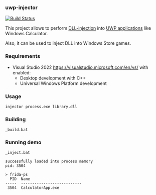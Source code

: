 ### uwp-injector

[![Build Status](https://github.com/StackOverflowExcept1on/uwp-injector/actions/workflows/ci.yml/badge.svg)](https://github.com/StackOverflowExcept1on/uwp-injector/actions/workflows/ci.yml)

This project allows to perform [DLL-injection](https://en.wikipedia.org/wiki/DLL_injection)
into [UWP applications](https://en.wikipedia.org/wiki/Universal_Windows_Platform) like Windows Calculator.

Also, it can be used to inject DLL into Windows Store games.

### Requirements

- Visual Studio 2022 https://visualstudio.microsoft.com/en/vs/ with enabled:
    - Desktop development with C++
    - Universal Windows Platform development

### Usage

```
injector process.exe library.dll
```

### Building

```
_build.bat
```

### Running demo

```
_inject.bat
```

```
successfully loaded into process memory
pid: 3504

> frida-ps
  PID  Name
-----  ---------------------------
 3504  CalculatorApp.exe
```

